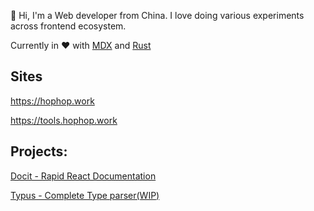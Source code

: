 👋 Hi, I'm a Web developer from China. I love doing various experiments across frontend ecosystem.

Currently in ❤️ with [MDX](https://github.com/mdx-js/mdx/) and [Rust](https://www.rust-lang.org/learn)

## Sites

https://hophop.work

https://tools.hophop.work


## Projects:
[Docit - Rapid React Documentation](https://github.com/BlizzBolts/docit)

[Typus - Complete Type parser(WIP)](https://github.com/BlizzBolts/typus)


<!---
citrus327/citrus327 is a ✨ special ✨ repository because its `README.md` (this file) appears on your GitHub profile.
You can click the Preview link to take a look at your changes.
--->

